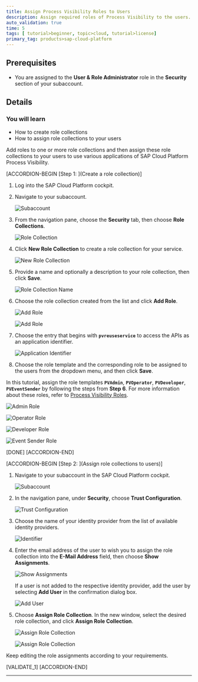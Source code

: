 ```yaml
---
title: Assign Process Visibility Roles to Users
description: Assign required roles of Process Visibility to the users.
auto_validation: true
time: 5
tags: [ tutorial>beginner, topic>cloud, tutorial>license]
primary_tag: products>sap-cloud-platform
---
```


## Prerequisites
 - You are assigned to the **User & Role Administrator** role in the **Security** section of your subaccount.

## Details
### You will learn
  - How to create role collections
  - How to assign role collections to your users

Add roles to one or more role collections and then assign these role collections to your users to use various applications of SAP Cloud Platform Process Visibility.

[ACCORDION-BEGIN [Step 1: ](Create a role collection)]

1. Log into the SAP Cloud Platform cockpit.

2. Navigate to your subaccount.

    ![Subaccount](Sub-Account-01.png)

3. From the navigation pane, choose the **Security** tab, then choose **Role Collections**.

    ![Role Collection](Role-Collections-02.png)

4. Click **New Role Collection** to create a role collection for your service.

    ![New Role Collection](New-Role-Collection-03.png)

5. Provide a name and optionally a description to your role collection, then click **Save**.

    ![Role Collection Name](Role-Collection-Name-04.png)

6. Choose the role collection created from the list and click **Add Role**.

    ![Add Role](Add-Role-05.png)

    ![Add Role](Add-Role-06.png)

7. Choose the entry that begins with **`pvreuseservice`** to access the APIs as an application identifier.

    ![Application Identifier](Application-Identifier-07.png)

8. Choose the role template and the corresponding role to be assigned to the users from the dropdown menu, and then click **Save**.

In this tutorial, assign the role templates **`PVAdmin`**, **`PVOperator`**, **`PVDeveloper`**, **`PVEventSender`** by following the steps from **Step 6**. For more information about these roles, refer to [Process Visibility Roles](https://help.sap.com/viewer/62fd39fa3eae4046b23dba285e84bfd4/Cloud/en-US/e395bfade9c64d89922c561c4b92979f.html).

![Admin Role](PV-Admin-08.png)

![Operator Role](PVOperator-09.png)

![Developer Role](Developer-10.png)

![Event Sender Role](Event-Sender-11.png)

[DONE]
[ACCORDION-END]

[ACCORDION-BEGIN [Step 2: ](Assign role collections to users)]

1. Navigate to your subaccount in the SAP Cloud Platform cockpit.

    ![Subaccount](Sub-Account-01.png)

2. In the navigation pane, under **Security**, choose **Trust Configuration**.

    ![Trust Configuration](Trust-configuration-13.png)

3. Choose the name of your identity provider from the list of available identity providers.

    ![Identifier](Identifier-14.png)

4. Enter the email address of the user to wish you to assign the role collection into the **E-Mail Address** field, then choose **Show Assignments**.

    ![Show Assignments](Show-Assignments-15.png)

    If a user is not added to the respective identity provider, add the user by selecting **Add User** in the confirmation dialog box.

    ![Add User](Add-User-16.png)

5. Choose **Assign Role Collection**. In the new window, select the desired role collection, and click **Assign Role Collection**.

    ![Assign Role Collection](Assign-Role-Collection-17.png)

    ![Assign Role Collection](Assign-Role-Collection-18.png)

Keep editing the role assignments according to your requirements.

[VALIDATE_1]
[ACCORDION-END]


---
